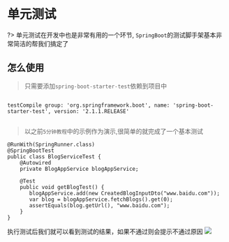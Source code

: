 # 单元测试

?> 单元测试在开发中也是非常有用的一个环节, `SpringBoot`的测试脚手架基本非常简洁的帮我们搞定了

## 怎么使用
> 只需要添加`spring-boot-starter-test`依赖到项目中

```

testCompile group: 'org.springframework.boot', name: 'spring-boot-starter-test', version: '2.1.1.RELEASE'


```
> 以之前`5分钟教程`中的示例作为演示,很简单的就完成了一个基本测试  

```
@RunWith(SpringRunner.class)
@SpringBootTest
public class BlogServiceTest {
    @Autowired
    private BlogAppService blogAppService;

    @Test
    public void getBlogTest() {
       blogAppService.add(new CreatedBlogInputDto("www.baidu.com"));
       var blog = blogAppService.fetchBlogs().get(0);
       assertEquals(blog.getUrl(), "www.baidu.com");
    }
}
```
执行测试后我们就可以看到测试的结果，如果不通过则会提示不通过原因
![](_img/test.jpg)
